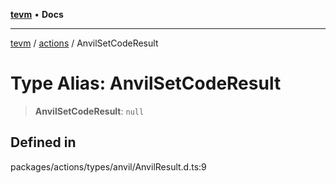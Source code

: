 [**tevm**](../../README.md) • **Docs**

***

[tevm](../../modules.md) / [actions](../README.md) / AnvilSetCodeResult

# Type Alias: AnvilSetCodeResult

> **AnvilSetCodeResult**: `null`

## Defined in

packages/actions/types/anvil/AnvilResult.d.ts:9

